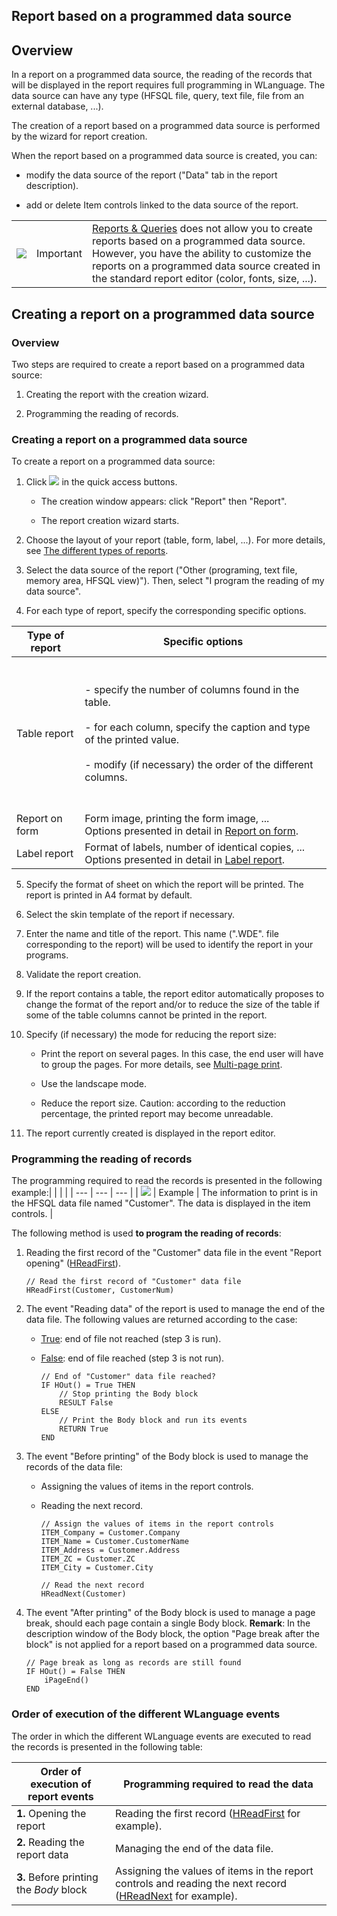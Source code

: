 


## Report based on a programmed data source
			



<a name="NOTE1"></a>
<a name="NOTE1_1"></a>


## Overview
<a name="overview_ELTTEXTE000248"></a>
In a report on a programmed data source, the reading of the records that will be displayed in the report requires full programming in WLanguage. The data source can have any type (HFSQL file, query, text file, file from an external database, ...).

The creation of a report based on a programmed data source is performed by the wizard for report creation.

When the report based on a programmed data source is created, you can:

- modify the data source of the report ("Data" tab in the report description).

- add or delete Item controls linked to the data source of the report.


|   |   |   |
| --- | --- | --- |
| ![](https://doc.pcsoft.fr/en-US/images/image.awp?langid=3&name=ER.png) | Important | [Reports & Queries](../Presentation/3088004.md) does not allow you to create reports based on a programmed data source. However, you have the ability to customize the reports on a programmed data source created in the standard report editor (color, fonts, size, ...). |







<a name="NOTE2"></a>
<a name="NOTE2_1"></a>


## Creating a report on a programmed data source
<a name="creating_report_programmed_data_source_ELTTEXTE000296"></a>


### Overview
<a name="overview_ELTPARAGRAPHE000054"></a>

Two steps are required to create a report based on a programmed data source:

1. Creating the report with the creation wizard.

2. Programming the reading of records.



<a name="NOTE2_2"></a>


### Creating a report on a programmed data source
<a name="creating_report_programmed_data_source_ELTPARAGRAPHE000064"></a>

To create a report on a programmed data source:

1. Click ![](https://doc.pcsoft.fr/en-US/images/image.awp?langid=3&name=ico_nouveau.gif) in the quick access buttons. 

	- The creation window appears: click "Report" then "Report".

	- The report creation wizard starts.




2. Choose the layout of your report (table, form, label, ...). For more details, see [The different types of reports](../WDChamp/1011054.md).

3. Select the data source of the report ("Other (programing, text file, memory area, HFSQL view)"). Then, select "I program the reading of my data source".

4. For each type of report, specify the corresponding specific options.
	

| Type of report | Specific options |
| --- | --- |
| Table report | <br><br>	- specify the number of columns found in the table.<br><br>	- for each column, specify the caption and type of the printed value.<br><br>	- modify (if necessary) the order of the different columns.<br><br><br> |
| Report on form | Form image, printing the form image, ...<br>Options presented in detail in [Report on form](../WDChamp/1011067.md). |
| Label report | Format of labels, number of identical copies, ...<br>Options presented in detail in [Label report](../WDChamp/1011050.md). |



5. Specify the format of sheet on which the report will be printed. The report is printed in A4 format by default.

6. Select the skin template of the report if necessary.

7. Enter the name and title of the report. This name (".WDE". file corresponding to the report) will be used to identify the report in your programs.

8. Validate the report creation. 

9. If the report contains a table, the report editor automatically proposes to change the format of the report and/or to reduce the size of the table if some of the table columns cannot be printed in the report.

10. Specify (if necessary) the mode for reducing the report size:

	- Print the report on several pages. In this case, the end user will have to group the pages. For more details, see [Multi-page print](../WDChamp/1011065.md). 

	- Use the landscape mode. 

	- Reduce the report size. Caution: according to the reduction percentage, the printed report may become unreadable. 




11. The report currently created is displayed in the report editor.



<a name="NOTE2_3"></a>


### Programming the reading of records
<a name="programming_the_reading_records_ELTPARAGRAPHE000130"></a>

The programming required to read the records is presented in the following example:|   |   |   |
| --- | --- | --- |
| ![](https://doc.pcsoft.fr/en-US/images/image.awp?langid=3&name=exemple-WD.png) | Example | The information to print is in the HFSQL data file named "Customer". The data is displayed in the item controls. |



The following method is used **to program the reading of records**:

1. Reading the first record of the "Customer" data file in the event "Report opening" ([HReadFirst](../WDLang4/3044051.md)).
	
	```wl
	// Read the first record of "Customer" data file 
	HReadFirst(Customer, CustomerNum)
	```


2. The event "Reading data" of the report is used to manage the end of the data file. The following values are returned according to the case:

	- <u><u><u><u>True</u></u></u></u>: end of file not reached (step 3 is run).

	- <u><u><u><u>False</u></u></u></u>: end of file reached (step 3 is not run).
			
		```wl
		// End of "Customer" data file reached?
		IF HOut() = True THEN
			// Stop printing the Body block 
			RESULT False
		ELSE
			// Print the Body block and run its events
			RETURN True
		END
		```





3. The event "Before printing" of the Body block is used to manage the records of the data file:

	- Assigning the values of items in the report controls.

	- Reading the next record.
			
		```wl
		// Assign the values of items in the report controls
		ITEM_Company = Customer.Company
		ITEM_Name = Customer.CustomerName
		ITEM_Address = Customer.Address
		ITEM_ZC = Customer.ZC
		ITEM_City = Customer.City
		
		// Read the next record 
		HReadNext(Customer)
		```





4. The event "After printing" of the Body block is used to manage a page break, should each page contain a single Body block. 
	**Remark**: In the description window of the Body block, the option "Page break after the block" is not applied for a report based on a programmed data source.
	
	```wl
	// Page break as long as records are still found 
	IF HOut() = False THEN
		iPageEnd()
	END
	```




<a name="NOTE2_4"></a>


### Order of execution of the different WLanguage events
<a name="order_execution_the_different_wlanguage_events_ELTPARAGRAPHE000176"></a>

The order in which the different WLanguage events are executed to read the records is presented in the following table:

| Order of execution of report events | Programming required to read the data |
| --- | --- |
| **1.** Opening the report | Reading the first record ([HReadFirst](../WDLang4/3044051.md) for example). |
| **2.** Reading the report data | Managing the end of the data file. |
| **3.** Before printing the *Body* block | Assigning the values of items in the report controls and reading the next record ([HReadNext](../WDLang4/3044037.md) for example). |




